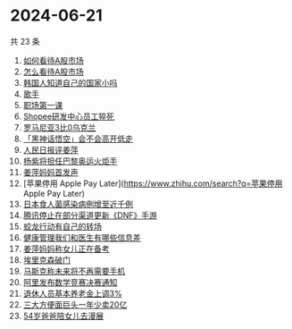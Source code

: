 # 2024-06-21

共 23 条

<!-- BEGIN ZHIHUSEARCH -->
<!-- 最后更新时间 Fri Jun 21 2024 21:10:07 GMT+0800 (China Standard Time) -->
1. [如何看待A股市场](https://www.zhihu.com/search?q=如何看待A股市场)
1. [怎么看待A股市场](https://www.zhihu.com/search?q=怎么看待A股市场)
1. [韩国人知道自己的国家小吗](https://www.zhihu.com/search?q=韩国人知道自己的国家小吗)
1. [歌手](https://www.zhihu.com/search?q=歌手)
1. [职场第一课](https://www.zhihu.com/search?q=职场第一课)
1. [Shopee研发中心员工猝死](https://www.zhihu.com/search?q=Shopee研发中心员工猝死)
1. [罗马尼亚3比0乌克兰](https://www.zhihu.com/search?q=罗马尼亚3比0乌克兰)
1. [「黑神话悟空」会不会高开低走](https://www.zhihu.com/search?q=「黑神话悟空」会不会高开低走)
1. [人民日报评姜萍](https://www.zhihu.com/search?q=人民日报评姜萍)
1. [杨紫将担任巴黎奥运火炬手](https://www.zhihu.com/search?q=杨紫将担任巴黎奥运火炬手)
1. [姜萍妈妈首发声](https://www.zhihu.com/search?q=姜萍妈妈首发声)
1. [苹果停用 Apple Pay Later](https://www.zhihu.com/search?q=苹果停用 Apple Pay Later)
1. [日本食人菌感染病例增至近千例](https://www.zhihu.com/search?q=日本食人菌感染病例增至近千例)
1. [腾讯停止在部分渠道更新《DNF》手游](https://www.zhihu.com/search?q=腾讯停止在部分渠道更新《DNF》手游)
1. [蛟龙行动有自己的转场](https://www.zhihu.com/search?q=蛟龙行动有自己的转场)
1. [健康管理我们和医生有哪些信息差](https://www.zhihu.com/search?q=健康管理我们和医生有哪些信息差)
1. [姜萍妈妈称女儿正在备考](https://www.zhihu.com/search?q=姜萍妈妈称女儿正在备考)
1. [埃里克森破门](https://www.zhihu.com/search?q=埃里克森破门)
1. [马斯克称未来将不再需要手机](https://www.zhihu.com/search?q=马斯克称未来将不再需要手机)
1. [阿里发布数学竞赛决赛通知](https://www.zhihu.com/search?q=阿里发布数学竞赛决赛通知)
1. [退休人员基本养老金上调3%](https://www.zhihu.com/search?q=退休人员基本养老金上调3%)
1. [三大方便面巨头一年少卖20亿](https://www.zhihu.com/search?q=三大方便面巨头一年少卖20亿)
1. [54岁爸爸陪女儿去漫展](https://www.zhihu.com/search?q=54岁爸爸陪女儿去漫展)
<!-- END ZHIHUSEARCH -->
